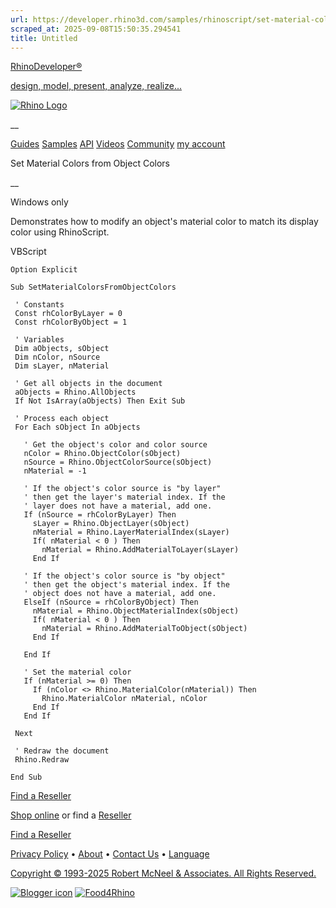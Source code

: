 ```yaml
---
url: https://developer.rhino3d.com/samples/rhinoscript/set-material-colors-from-object-colors/
scraped_at: 2025-09-08T15:50:35.294541
title: Untitled
---
```


[RhinoDeveloper®](/)

[design, model, present, analyze, realize...](/)

[![Rhino Logo](https://developer.rhino3d.com/images/rhinodevlogo.png)](/)

__

[Guides](https://developer.rhino3d.com/guides)
[Samples](https://developer.rhino3d.com/samples)
[API](https://developer.rhino3d.com/api)
[Videos](https://developer.rhino3d.com/videos)
[Community](https://discourse.mcneel.com/c/rhino-developer) [my account
](https://www.rhino3d.com/my-account/ "Manage your account, licenses, and
teams")

Set Material Colors from Object Colors

__

Windows only

Demonstrates how to modify an object's material color to match its display
color using RhinoScript.

VBScript

    
    
    Option Explicit
    
    Sub SetMaterialColorsFromObjectColors
    
     ' Constants
     Const rhColorByLayer = 0
     Const rhColorByObject = 1
    
     ' Variables
     Dim aObjects, sObject
     Dim nColor, nSource
     Dim sLayer, nMaterial
    
     ' Get all objects in the document
     aObjects = Rhino.AllObjects
     If Not IsArray(aObjects) Then Exit Sub
    
     ' Process each object    
     For Each sObject In aObjects
    
       ' Get the object's color and color source
       nColor = Rhino.ObjectColor(sObject)
       nSource = Rhino.ObjectColorSource(sObject)
       nMaterial = -1
    
       ' If the object's color source is "by layer"
       ' then get the layer's material index. If the
       ' layer does not have a material, add one.    
       If (nSource = rhColorByLayer) Then
         sLayer = Rhino.ObjectLayer(sObject)
         nMaterial = Rhino.LayerMaterialIndex(sLayer)
         If( nMaterial < 0 ) Then
           nMaterial = Rhino.AddMaterialToLayer(sLayer)
         End If
    
       ' If the object's color source is "by object"
       ' then get the object's material index. If the
       ' object does not have a material, add one.    
       ElseIf (nSource = rhColorByObject) Then
         nMaterial = Rhino.ObjectMaterialIndex(sObject)
         If( nMaterial < 0 ) Then
           nMaterial = Rhino.AddMaterialToObject(sObject)
         End If
    
       End If
    
       ' Set the material color
       If (nMaterial >= 0) Then
         If (nColor <> Rhino.MaterialColor(nMaterial)) Then
           Rhino.MaterialColor nMaterial, nColor
         End If
       End If
    
     Next
    
     ' Redraw the document
     Rhino.Redraw
    
    End Sub
    

  

[Find a Reseller](https://www.rhino3d.com/sales)

[Shop online](https://www.rhino3d.com/store) or find a
[Reseller](https://www.rhino3d.com/sales)

[Find a Reseller](https://www.rhino3d.com/sales)

[Privacy Policy](https://www.rhino3d.com/privacy) •
[About](https://www.rhino3d.com/mcneel/about) • [Contact
Us](https://www.rhino3d.com/mcneel/contact) • [
Language](https://www.rhino3d.com/language "Change to a different region or
language")

[Copyright © 1993-2025 Robert McNeel & Associates. All Rights
Reserved.](https://www.rhino3d.com/mcneel/about)

[](https://www.facebook.com/McNeelRhinoceros/)
[](https://twitter.com/bobmcneel) [](https://www.linkedin.com/groups/75313/)
[](https://www.youtube.com/user/RhinoGuide/videos) [](https://vimeo.com/rhino)
[![Blogger
icon](https://developer.rhino3d.com/images/blogger.svg)](http://blog.rhino3d.com/)
[![Food4Rhino](https://developer.rhino3d.com/images/f4r_icon_01.svg)](https://www.food4rhino.com)

